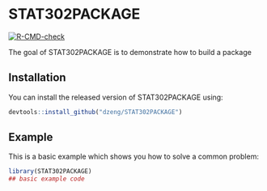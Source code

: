 
# STAT302PACKAGE

<!-- badges: start -->
[![R-CMD-check](https://github.com/dzeng8/STAT302PACKAGE/workflows/R-CMD-check/badge.svg)](https://github.com/dzeng8/STAT302PACKAGE/actions)
<!-- badges: end -->

The goal of STAT302PACKAGE is to demonstrate how to build a package

## Installation

You can install the released version of STAT302PACKAGE using:


``` r
devtools::install_github("dzeng/STAT302PACKAGE")
```

## Example

This is a basic example which shows you how to solve a common problem:

``` r
library(STAT302PACKAGE)
## basic example code
```

